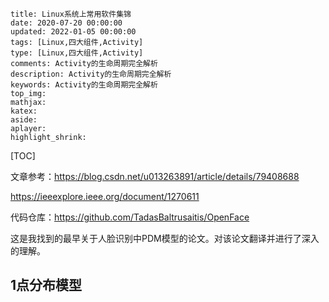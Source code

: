 ```
title: Linux系统上常用软件集锦
date: 2020-07-20 00:00:00
updated: 2022-01-05 00:00:00
tags: [Linux,四大组件,Activity]
type: [Linux,四大组件,Activity]
comments: Activity的生命周期完全解析
description: Activity的生命周期完全解析
keywords: Activity的生命周期完全解析
top_img:
mathjax:
katex:
aside:
aplayer:
highlight_shrink:
```

[TOC]



文章参考：https://blog.csdn.net/u013263891/article/details/79408688

https://ieeexplore.ieee.org/document/1270611

代码仓库：https://github.com/TadasBaltrusaitis/OpenFace



这是我找到的最早关于人脸识别中PDM模型的论文。对该论文翻译并进行了深入的理解。



## 1点分布模型

